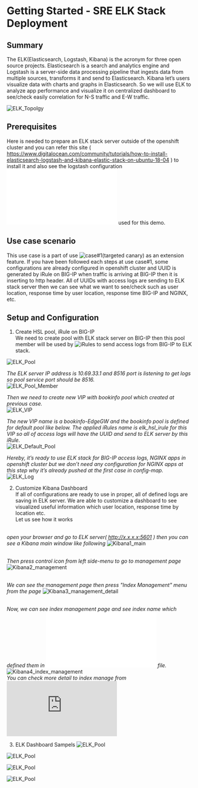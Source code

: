 # Getting Started - SRE ELK Stack Deployment 
## Summary
The ELK(Elasticsearch, Logstash, Kibana) is the acronym for three open source projects. 
Elasticsearch is a search and analytics engine and Logstash is a server-side data processing pipeline that ingests data from multiple sources, transforms it and send to Elasticsearch.
Kibana let’s users visualize data with charts and graphs in Elasticsearch.
So we will use ELK to analyze app performance and visualize it on centralized dashboard to see/check easily correlation for N-S traffic and E-W traffic.<br>

![ELK_Topolgy](images/elk_topology.png)<br>


## Prerequisites
Here is needed to prepare an ELK stack server outside of the openshift cluster and you can refer this site ( https://www.digitalocean.com/community/tutorials/how-to-install-elasticsearch-logstash-and-kibana-elastic-stack-on-ubuntu-18-04 ) to install it and also see the logstash configuration ![file](./logstash.conf) used for this demo.


## Use case scenario
This use case is a part of use ![case#1(targeted canary)](https://github.com/f5devcentral/f5-bd-sre-demo/tree/master/sre-usecases/01-targeted-canary) as an extension feature. If you have been followed each steps at use case#1, some configurations are already configured in openshift cluster and UUID is generated by iRule on BIG-IP when traffic is arriving at BIG-IP then it is inserting to http header. All of UUIDs with access logs are sending to ELK stack server then we can see what we want to see/check such as user location, response time by user location, response time BIG-IP and NGINX, etc.


## Setup and Configuration

1. Create HSL pool, iRule on BIG-IP<br>
 We need to create pool with ELK stack server on BIG-IP then this pool member will be used by ![iRules](./iRules) to send access logs from BIG-IP to ELK stack.<br>
 
![ELK_Pool](images/elk_pool.png)
 
_The ELK server IP address is 10.69.33.1 and 8516 port is listening to get logs so pool service port should be 8516._<br>
![ELK_Pool_Member](images/elk_pool_member.png)

_Then we need to create new VIP with bookinfo pool which created at previous case._<br>
![ELK_VIP](images/elk_vip.png)

_The new VIP name is a bookinfo-EdgeGW and the bookinfo pool is defined for default pool like below. The applied iRules name is elk_hsl_irule for this VIP so all of access logs will have the UUID and send to ELK server by this iRule._<br>
![ELK_Default_Pool](images/elk_default_pool.png)

_Hereby, it’s ready to use ELK stack for BIG-IP access logs, NGINX apps in openshift cluster but we don’t need any configuration for NGINX apps at this step why it’s already pushed at the first case in config-map._<br>
![ELK_Log](images/elk_log.png)

2. Customize Kibana Dashboard<br>
 If all of configurations are ready to use in proper, all of defined logs are saving in ELK server. We are able to customize a  dashboard to see visualized useful information which user location, response time by location etc.<br>
Let us see how it works<br>

<br>_open your browser and go to ELK server( http://x.x.x.x:5601 ) then you can see a Kibana main window like following_
![Kibana1_main](images/Kibana1_main.png)

<br>_Then press control icon from left side-menu to go to management page_
![Kibana2_management](images/Kibana2_management.png)

<br>_We can see the management page then press "Index Management" menu from the page_
![Kibana3_management_detail](images/Kibana3_management_detail.png)

<br>_Now, we can see index management page and see index name which defined them in ![logstash.conf](./logstash.conf) file._
![Kibana4_index_management](images/Kibana4_index_management.png)
<br>_You can check more detail to index manage from_ ![here](https://www.elastic.co/guide/en/kibana/current/managing-indices.html)


3. ELK Dashboard Sampels
![ELK_Pool](images/elk_map.png)


![ELK_Pool](images/elk_bigip.png)


![ELK_Pool](images/elk_response.png)


![ELK_Pool](images/elk_dot.png)




